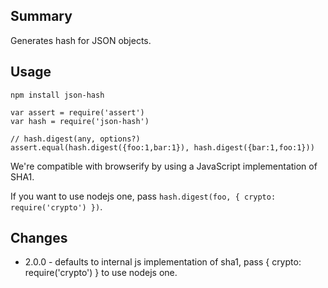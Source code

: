 ## Summary

Generates hash for JSON objects.

## Usage

    npm install json-hash

    var assert = require('assert')
    var hash = require('json-hash')

    // hash.digest(any, options?)
    assert.equal(hash.digest({foo:1,bar:1}), hash.digest({bar:1,foo:1}))

We're compatible with browserify by using a JavaScript implementation of SHA1.

If you want to use nodejs one, pass `hash.digest(foo, { crypto: require('crypto') })`.

## Changes

* 2.0.0 - defaults to internal js implementation of sha1, pass { crypto: require('crypto') } to use nodejs one.
